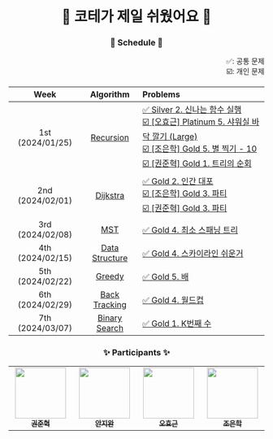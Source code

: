 <h1 align="center"> 🌟 코테가 제일 쉬웠어요 🌟 </h1>

<h3 align="center"> 📆 Schedule 📆 </h3>

<div align="center">

<div align="right">✅: 공통 문제</div>
<div align="right">☑️: 개인 문제</div>

|Week|Algorithm|Problems|
|:-:|:-:|:-|
|1st (2024/01/25)|[Recursion](1-Recursion)|[✅ Silver 2. 신나는 함수 실행](1-Recursion/9184.md)</br>[☑️ [오효근] Platinum 5. 샤워실 바닥 깔기 (Large)](1-Recursion/14601.md)</br>[☑️ [조은학] Gold 5. 별 찍기 - 10](1-Recursion/2447.md)</br>[☑️ [권준혁] Gold 1. 트리의 순회](1-Recursion/2263.md)|
|2nd (2024/02/01)|[Dijkstra](2-Dijkstra)|[✅ Gold 2. 인간 대포](2-Dijkstra/10473.md)</br>[☑️ [조은학] Gold 3. 파티](2-Dijkstra/1238.md)</br>[☑️ [권준혁] Gold 3. 파티](2-Dijkstra/1238_2.md)|
|3rd (2024/02/08)|[MST](3-MST)|[✅ Gold 4. 최소 스패닝 트리](3-MST/1197.md)|
|4th (2024/02/15)|[Data Structure](4-Data-Structure)|[✅ Gold 4. 스카이라인 쉬운거](4-Data-Structure/1863.md)|
|5th (2024/02/22)|[Greedy](5-Greedy)|[✅ Gold 5. 배](5-Greedy/1092.md)|
|6th (2024/02/29)|[Back Tracking](6-Back-Tracking)|[✅ Gold 4. 월드컵](6-Back-Tracking/6987.md)|
|7th (2024/03/07)|[Binary Search](7-Binary-Search)|[✅ Gold 1. K번째 수](7-Binary-Search/1300.md)|

</div>

<h3 align="center"> ✨ Participants ✨ </h3>

<table align='center'>
    <tbody>
        <tr>
            <td align="center" valign="top" width="14.28%"><a href="https://github.com/tree-jhk"><img src="https://avatars.githubusercontent.com/u/97151660?v=4" width="100px;"/><br/><sub><b>권준혁</b></sub></a><br/></td>
            <td align="center" valign="top" width="14.28%"><a href="https://github.com/synoti21"><img src="https://avatars.githubusercontent.com/u/58936172?v=4" width="100px;"/><br/><sub><b>안지완</b></sub></a><br/></td>
            <td align="center" valign="top" width="14.28%"><a href="https://github.com/Zerohertz"><img src="https://avatars.githubusercontent.com/u/42334717?v=4" width="100px;"/><br/><sub><b>오효근</b></sub></a><br/></td>
            <td align="center" valign="top" width="14.28%"><a href="https://github.com/choeunhak"><img src="https://avatars.githubusercontent.com/u/59510736?v=4" width="100px;"/><br/><sub><b>조은학</b></sub></a><br/></td>
        </tr>
    </tbody>
</table>
